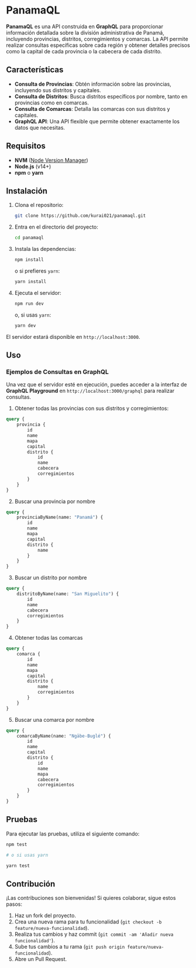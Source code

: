 # PanamaQL

**PanamaQL** es una API construida en **GraphQL** para proporcionar información detallada sobre la división administrativa de Panamá, incluyendo provincias, distritos, corregimientos y comarcas. La API permite realizar consultas específicas sobre cada región y obtener detalles precisos como la capital de cada provincia o la cabecera de cada distrito.

## Características

-   **Consulta de Provincias**: Obtén información sobre las provincias, incluyendo sus distritos y capitales.
-   **Consulta de Distritos**: Busca distritos específicos por nombre, tanto en provincias como en comarcas.
-   **Consulta de Comarcas**: Detalla las comarcas con sus distritos y capitales.
-   **GraphQL API**: Una API flexible que permite obtener exactamente los datos que necesitas.

## Requisitos

-   **NVM** ([Node Version Manager](https://github.com/nvm-sh/nvm))
-   **Node.js** (v14+)
-   **npm** o **yarn**

## Instalación

1. Clona el repositorio:

    ```bash
    git clone https://github.com/kurai021/panamaql.git
    ```

2. Entra en el directorio del proyecto:

    ```bash
    cd panamaql
    ```

3. Instala las dependencias:

    ```bash
    npm install
    ```

    o si prefieres `yarn`:

    ```bash
    yarn install
    ```

4. Ejecuta el servidor:

    ```bash
    npm run dev
    ```

    o, si usas `yarn`:

    ```bash
    yarn dev
    ```

El servidor estará disponible en `http://localhost:3000`.

## Uso

### Ejemplos de Consultas en GraphQL

Una vez que el servidor esté en ejecución, puedes acceder a la interfaz de **GraphQL Playground** en `http://localhost:3000/graphql` para realizar consultas.

1. Obtener todas las provincias con sus distritos y corregimientos:

```graphql
query {
    provincia {
        id
        name
        mapa
        capital
        distrito {
            id
            name
            cabecera
            corregimientos
        }
    }
}
```

2. Buscar una provincia por nombre

```graphql
query {
    provinciaByName(name: "Panamá") {
        id
        name
        mapa
        capital
        distrito {
            name
        }
    }
}
```

3. Buscar un distrito por nombre

```graphql
query {
    distritoByName(name: "San Miguelito") {
        id
        name
        cabecera
        corregimientos
    }
}
```

4. Obtener todas las comarcas

```graphql
query {
    comarca {
        id
        name
        mapa
        capital
        distrito {
            name
            corregimientos
        }
    }
}
```

5. Buscar una comarca por nombre

```graphql
query {
    comarcaByName(name: "Ngäbe-Buglé") {
        id
        name
        capital
        distrito {
            id
            name
            mapa
            cabecera
            corregimientos
        }
    }
}
```

## Pruebas

Para ejecutar las pruebas, utiliza el siguiente comando:

```bash
npm test

# o si usas yarn

yarn test
```

## Contribución

¡Las contribuciones son bienvenidas! Si quieres colaborar, sigue estos pasos:

1. Haz un fork del proyecto.
2. Crea una nueva rama para tu funcionalidad (`git checkout -b feature/nueva-funcionalidad`).
3. Realiza tus cambios y haz commit (`git commit -am 'Añadir nueva funcionalidad'`).
4. Sube tus cambios a tu rama (`git push origin feature/nueva-funcionalidad`).
5. Abre un Pull Request.

